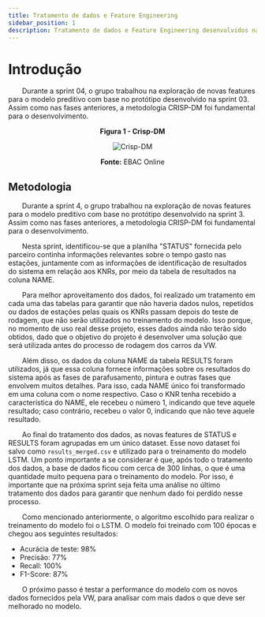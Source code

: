 ```yaml
---
title: Tratamento de dados e Feature Engineering
sidebar_position: 1
description: Tratamento de dados e Feature Engineering desenvolvidos na sprint 3
---
```


# Introdução

&emsp;&emsp;Durante a sprint 04, o grupo trabalhou na exploração de novas features para o modelo preditivo com base no protótipo desenvolvido na sprint 03. Assim como nas fases anteriores, a metodologia CRISP-DM foi fundamental para o desenvolvimento.

<p align="center"><b> Figura 1 - Crisp-DM</b></p>
<div align="center" class="zoom-image">
  <img src={require('./../../../static/img/crispEtapas.png').default} alt="Crisp-DM"/>
  <p><b>Fonte:</b> EBAC Online</p>
</div>

## Metodologia

&emsp;&emsp;Durante a sprint 4, o grupo trabalhou na exploração de novas features para o modelo preditivo com base no protótipo desenvolvido na sprint 3. Assim como nas fases anteriores, a metodologia CRISP-DM foi fundamental para o desenvolvimento.

&emsp;&emsp;Nesta sprint, identificou-se que a planilha "STATUS" fornecida pelo parceiro continha informações relevantes sobre o tempo gasto nas estações, juntamente com as informações de identificação de resultados do sistema em relação aos KNRs, por meio da tabela de resultados na coluna NAME.

&emsp;&emsp;Para melhor aproveitamento dos dados, foi realizado um tratamento em cada uma das tabelas para garantir que não haveria dados nulos, repetidos ou dados de estações pelas quais os KNRs passam depois do teste de rodagem, que não serão utilizados no treinamento do modelo. Isso porque, no momento de uso real desse projeto, esses dados ainda não terão sido obtidos, dado que o objetivo do projeto é desenvolver uma solução que será utilizada antes do processo de rodagem dos carros da VW.

&emsp;&emsp;Além disso, os dados da coluna NAME da tabela RESULTS foram utilizados, já que essa coluna fornece informações sobre os resultados do sistema após as fases de parafusamento, pintura e outras fases que envolvem muitos detalhes. Para isso, cada NAME único foi transformado em uma coluna com o nome respectivo. Caso o KNR tenha recebido a característica do NAME, ele recebeu o número 1, indicando que teve aquele resultado; caso contrário, recebeu o valor 0, indicando que não teve aquele resultado.

&emsp;&emsp;Ao final do tratamento dos dados, as novas features de STATUS e RESULTS foram agrupadas em um único dataset. Esse novo dataset foi salvo como `results_merged.csv` e utilizado para o treinamento do modelo LSTM. Um ponto importante a se considerar é que, após todo o tratamento dos dados, a base de dados ficou com cerca de 300 linhas, o que é uma quantidade muito pequena para o treinamento do modelo. Por isso, é importante que na próxima sprint seja feita uma análise no último tratamento dos dados para garantir que nenhum dado foi perdido nesse processo.

&emsp;&emsp;Como mencionado anteriormente, o algoritmo escolhido para realizar o treinamento do modelo foi o LSTM. O modelo foi treinado com 100 épocas e chegou aos seguintes resultados:
- Acurácia de teste: 98%
- Precisão: 77%
- Recall: 100%
- F1-Score: 87%

&emsp;&emsp;O próximo passo é testar a performance do modelo com os novos dados fornecidos pela VW, para analisar com mais dados o que deve ser melhorado no modelo.
